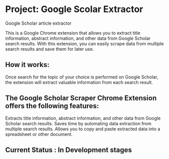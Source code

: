 # Project: Google Scolar Extractor
Google Scholar article extractor

This is a Google Chrome extension that allows you to extract title information, abstract information, and other data from Google Scholar search results. With this extension, you can easily scrape data from multiple search results and save them for later use.


## How it works:

Once search for the topic of your choice is performed on Google Scholar, the extension will extract valuable information from each search result.

## The Google Scholar Scraper Chrome Extension offers the following features:

Extracts title information, abstract information, and other data from Google Scholar search results.
Saves time by automating data extraction from multiple search results.
Allows you to copy and paste extracted data into a spreadsheet or other document.

## Current Status : In Development stages
